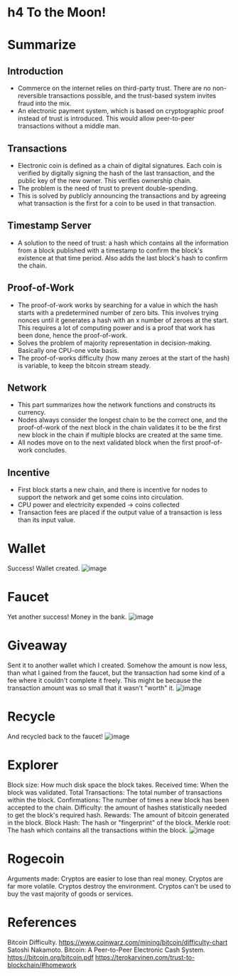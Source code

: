 # h4 To the Moon!

# Summarize

## Introduction
  - Commerce on the internet relies on third-party trust. There are no non-reversible transactions possible, and the trust-based system invites fraud into the mix.
  - An electronic payment system, which is based on cryptographic proof instead of trust is introduced. This would allow peer-to-peer transactions without a middle man.
 
## Transactions
  - Electronic coin is defined as a chain of digital signatures. Each coin is verified by digitally signing the hash of the last transaction, and the public key of the new owner. This verifies ownership chain.
  - The problem is the need of trust to prevent double-spending.
  - This is solved by publicly announcing the transactions and by agreeing what transaction is the first for a coin to be used in that transaction.

## Timestamp Server
  - A solution to the need of trust: a hash which contains all the information from a block published with a timestamp to confirm the block's existence at that time period. Also adds the last block's hash to confirm the chain.

## Proof-of-Work
  - The proof-of-work works by searching for a value in which the hash starts with a predetermined number of zero bits. This involves trying nonces until it generates a hash with an x number of zeroes at the start. This requires a lot of computing power and is a proof that work has
    been done, hence the proof-of-work.
  - Solves the problem of majority representation in decision-making. Basically one CPU-one vote basis.
  - The proof-of-works difficulty (how many zeroes at the start of the hash) is variable, to keep the bitcoin stream steady.
## Network
  - This part summarizes how the network functions and constructs its currency.
  - Nodes always consider the longest chain to be the correct one, and the proof-of-work of the next block in the chain validates it to be the first new block in the chain if multiple blocks are created at the same time.
  - All nodes move on to the next validated block when the first proof-of-work concludes.
## Incentive
  - First block starts a new chain, and there is incentive for nodes to support the network and get some coins into circulation.
  - CPU power and electricity expended -> coins collected
  - Transaction fees are placed if the output value of a transaction is less than its input value.

# Wallet

Success! Wallet created.
![image](https://github.com/user-attachments/assets/d195cd3f-234c-49cc-ba36-2442d39546e5)

# Faucet
Yet another success! Money in the bank.
![image](https://github.com/user-attachments/assets/7e51f5c0-8353-40ae-aa6a-e7332e5a6166)

# Giveaway
Sent it to another wallet which I created. Somehow the amount is now less, than what I gained from the faucet, but the transaction had some kind of a fee where it couldn't complete it freely. This might be because the transaction amount was so small that it wasn't "worth" it.
![image](https://github.com/user-attachments/assets/312830ac-49b4-43b1-a2b2-721090dc5971)

# Recycle
And recycled back to the faucet!
![image](https://github.com/user-attachments/assets/d0c41a66-ba29-4b42-badf-4e70cdc21487)

# Explorer
Block size: How much disk space the block takes. Received time: When the block was validated. Total Transactions: The total number of transactions within the block. Confirmations: The number of times a new block has been accepted to the chain.
Difficulty: the amount of hashes statistically needed to get the block's required hash. Rewards: The amount of bitcoin generated in the block. Block Hash: The hash or "fingerprint" of the block. Merkle root: The hash which contains all the transactions within the block.
![image](https://github.com/user-attachments/assets/8565061c-7491-45fa-a875-1c3a41c54dfd)

# Rogecoin
Arguments made:
Cryptos are easier to lose than real money.
Cryptos are far more volatile.
Cryptos destroy the environment.
Cryptos can't be used to buy the vast majority of goods or services.



# References
Bitcoin Difficulty. https://www.coinwarz.com/mining/bitcoin/difficulty-chart
Satoshi Nakamoto. Bitcoin: A Peer-to-Peer Electronic Cash System. https://bitcoin.org/bitcoin.pdf
https://terokarvinen.com/trust-to-blockchain/#homework

